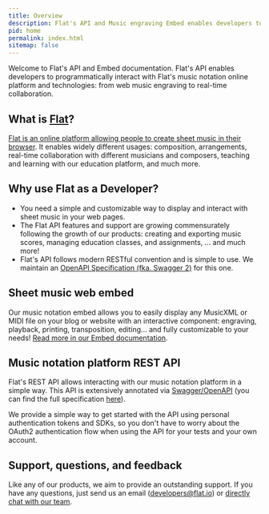 ```yaml
---
title: Overview
description: Flat's API and Music engraving Embed enables developers to programmatically interact with Flat's music notation online platform.
pid: home
permalink: index.html
sitemap: false
---
```


Welcome to Flat's API and Embed documentation. Flat's API enables developers to programmatically interact with Flat's music notation online platform and technologies: from web music engraving to real-time collaboration.

## What is [Flat](https://flat.io)?

[Flat is an online platform allowing people to create sheet music in their browser](https://flat.io). It enables widely different usages: composition, arrangements, real-time collaboration with different musicians and composers, teaching and learning with our education platform, and much more.

## Why use Flat as a Developer?

* You need a simple and customizable way to display and interact with sheet music in your web pages.
* The Flat API features and support are growing commensurately following the growth of our products: creating and exporting music scores, managing education classes, and assignments, ... and much more!
* Flat's API follows modern RESTful convention and is simple to use. We maintain an [OpenAPI Specification (fka. Swagger 2)](https://flat.io/developers/api/reference) for this one.

## Sheet music web embed

Our music notation embed allows you to easily display any MusicXML or MIDI file on your blog or website with an interactive component: engraving, playback, printing, transposition, editing... and fully customizable to your needs! [Read more in our Embed documentation](embed).

## Music notation platform REST API

Flat's REST API allows interacting with our music notation platform in a simple way. This API is extensively annotated via [Swagger/OpenAPI](https://openapis.org) (you can find the full specification [here](https://flat.io/developers/api/reference)).

We provide a simple way to get started with the API using personal authentication tokens and SDKs, so you don't have to worry about the OAuth2 authentication flow when using the API for your tests and your own account.

## Support, questions, and feedback

Like any of our products, we aim to provide an outstanding support. If you have any questions, just send us an email ([developers@flat.io](mailto:developers@flat.io)) or [directly chat with our team](https://flat.io/support).
